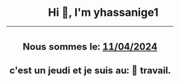 <h1 align='center'>Hi 👋, I'm yhassanige1</h1>
<div align='center'>

|<h2 align='center'>Nous sommes le: <u>11/04/2024</u></h2><h2 align='center'>c'est un jeudi et je suis au: 🏢 travail.</h2>|
|---
</div>